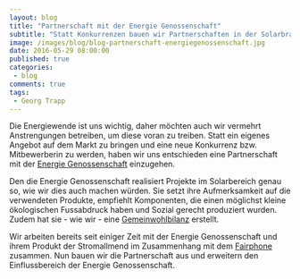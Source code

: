 ```yaml
---
layout: blog
title: "Partnerschaft mit der Energie Genossenschaft"
subtitle: "Statt Konkurrenzen bauen wir Partnerschaften in der Solarbranche auf"
image: /images/blog/blog-partnerschaft-energiegenossenschaft.jpg
date: 2016-05-29 08:00:00
published: true
categories:
 - blog
comments: true
tags:
 - Georg Trapp
---
```

Die Energiewende ist uns wichtig, daher möchten auch wir vermehrt Anstrengungen betreiben, um diese voran zu treiben. Statt ein eigenes Angebot auf dem Markt zu bringen und eine neue Konkurrenz bzw. Mitbewerberin zu werden, haben wir uns entschieden eine Partnerschaft mit der [Energie Genossenschaft][eg] einzugehen.

Den die Energie Genossenschaft realisiert Projekte im Solarbereich genau so, wie wir dies auch machen würden. Sie setzt ihre Aufmerksamkeit auf die verwendeten Produkte, empfiehlt Komponenten, die einen möglichst kleine ökologischen Fussabdruck haben und Sozial gerecht produziert wurden. Zudem hat sie - wie wir - eine [Gemeinwohlbilanz][gwb] erstellt.

Wir arbeiten bereits seit einiger Zeit mit der Energie Genossenschaft und ihrem Produkt der Stromallmend im Zusammenhang mit dem [Fairphone][fp] zusammen. Nun bauen wir die Partnerschaft aus und erweitern den Einflussbereich der Energie Genossenschaft.

[gwb]: /hintergrundwissen/gemeinwohlbilanz-2014/
[fp]: /angebote/fairphone-2/kaufen/
[eg]: /angebote/energie/erneuerbare-energieanlagen/